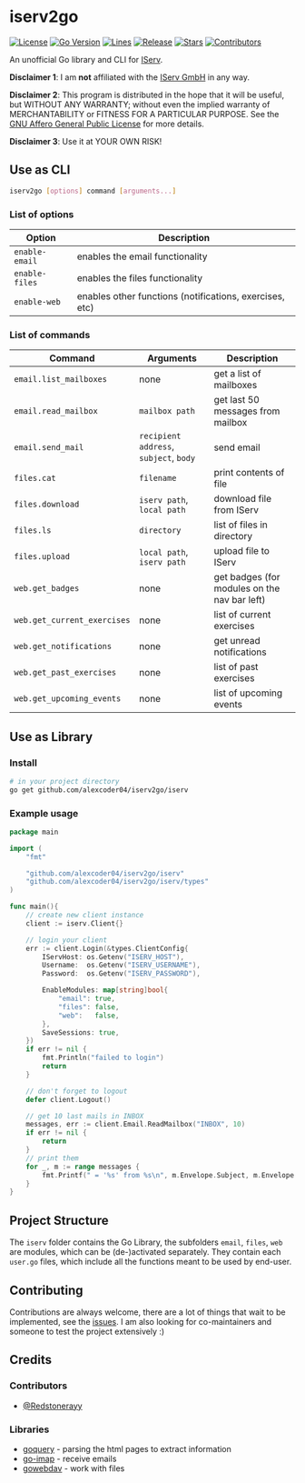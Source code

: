 
# iserv2go

[![License](https://img.shields.io/github/license/alexcoder04/iserv2go)](https://github.com/alexcoder04/iserv2go/blob/main/LICENSE)
[![Go Version](https://img.shields.io/github/go-mod/go-version/alexcoder04/iserv2go)](https://github.com/alexcoder04/iserv2go/blob/main/go.mod)
[![Lines](https://img.shields.io/tokei/lines/github/alexcoder04/iserv2go?label=lines)](https://github.com/alexcoder04/iserv2go/pulse)
[![Release](https://img.shields.io/github/v/release/alexcoder04/iserv2go?display_name=tag&sort=semver)](https://github.com/alexcoder04/iserv2go/releases/latest)
[![Stars](https://img.shields.io/github/stars/alexcoder04/iserv2go)](https://github.com/alexcoder04/iserv2go/stargazers)
[![Contributors](https://img.shields.io/github/contributors-anon/alexcoder04/iserv2go)](https://github.com/alexcoder04/iserv2go/graphs/contributors)


An unofficial Go library and CLI for [IServ](https://iserv.eu/).

**Disclaimer 1**: I am **not** affiliated with the [IServ GmbH](https://iserv.eu/) in any way.

**Disclaimer 2**: This program is distributed in the hope that it will be useful, but WITHOUT ANY WARRANTY; without even the implied warranty of MERCHANTABILITY or FITNESS FOR A PARTICULAR PURPOSE. See the [GNU Affero General Public License](./LICENSE) for more details.

**Disclaimer 3**: Use it at YOUR OWN RISK!

## Use as CLI

```sh
iserv2go [options] command [arguments...]
```

### List of options

|Option|Description|
|---|---|
|`enable-email`|enables the email functionality|
|`enable-files`|enables the files functionality|
|`enable-web`|enables other functions (notifications, exercises, etc)|

### List of commands

|Command|Arguments|Description|
|---|---|---|
|`email.list_mailboxes`|none|get a list of mailboxes|
|`email.read_mailbox`|`mailbox path`|get last 50 messages from mailbox|
|`email.send_mail`|`recipient address`, `subject`, `body`|send email|
|`files.cat`|`filename`|print contents of file|
|`files.download`|`iserv path`, `local path`|download file from IServ|
|`files.ls`|`directory`|list of files in directory|
|`files.upload`|`local path`, `iserv path`|upload file to IServ|
|`web.get_badges`|none|get badges (for modules on the nav bar left)|
|`web.get_current_exercises`|none|list of current exercises|
|`web.get_notifications`|none|get unread notifications|
|`web.get_past_exercises`|none|list of past exercises|
|`web.get_upcoming_events`|none|list of upcoming events|

## Use as Library

### Install

```sh
# in your project directory
go get github.com/alexcoder04/iserv2go/iserv
```

### Example usage

```go
package main

import (
    "fmt"

    "github.com/alexcoder04/iserv2go/iserv"
    "github.com/alexcoder04/iserv2go/iserv/types"
)

func main(){
    // create new client instance
    client := iserv.Client{}

    // login your client
    err := client.Login(&types.ClientConfig{
        IServHost: os.Getenv("ISERV_HOST"),
        Username:  os.Getenv("ISERV_USERNAME"),
        Password:  os.Getenv("ISERV_PASSWORD"),

        EnableModules: map[string]bool{
            "email": true,
            "files": false,
            "web":   false,
        },
        SaveSessions: true,
    })
    if err != nil {
        fmt.Println("failed to login")
        return
    }

    // don't forget to logout
    defer client.Logout()

    // get 10 last mails in INBOX
    messages, err := client.Email.ReadMailbox("INBOX", 10)
    if err != nil {
        return
    }
    // print them
    for _, m := range messages {
        fmt.Printf(" = '%s' from %s\n", m.Envelope.Subject, m.Envelope.Sender[0].Address())
    }
}
```

## Project Structure

The `iserv` folder contains the Go Library, the subfolders `email`, `files`, `web` are modules, which can be (de-)activated separately.
They contain each `user.go` files, which include all the functions meant to be used by end-user.

## Contributing

Contributions are always welcome, there are a lot of things that wait to be implemented, see the [issues](https://github.com/alexcoder04/iserv2go/issues).
I am also looking for co-maintainers and someone to test the project extensively :)

## Credits

### Contributors

 - [@Redstonerayy](https://github.com/Redstonerayy)

### Libraries

 - [goquery](https://github.com/PuerkitoBio/goquery) - parsing the html pages to extract information
 - [go-imap](https://github.com/emersion/go-imap) - receive emails
 - [gowebdav](https://github.com/studio-b12/gowebdav) - work with files
